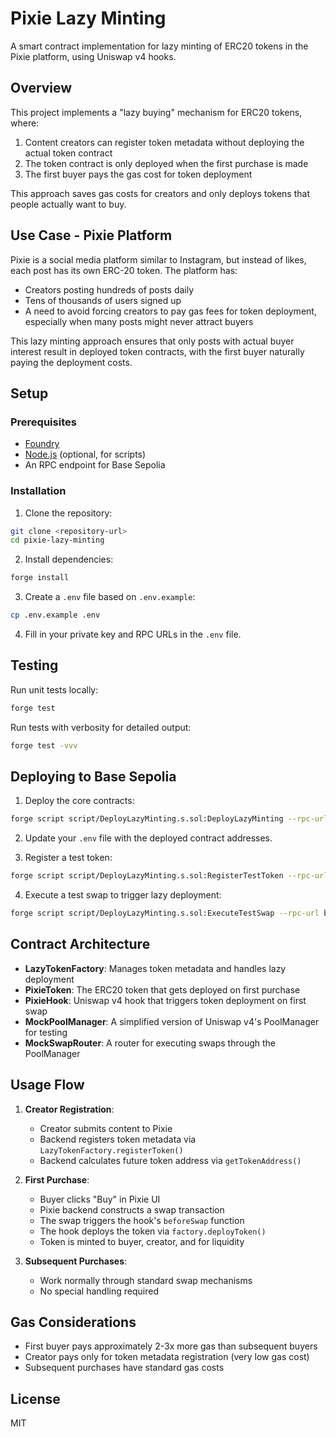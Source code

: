 # Pixie Lazy Minting

A smart contract implementation for lazy minting of ERC20 tokens in the Pixie platform, using Uniswap v4 hooks.

## Overview

This project implements a "lazy buying" mechanism for ERC20 tokens, where:

1. Content creators can register token metadata without deploying the actual token contract
2. The token contract is only deployed when the first purchase is made
3. The first buyer pays the gas cost for token deployment

This approach saves gas costs for creators and only deploys tokens that people actually want to buy.

## Use Case - Pixie Platform

Pixie is a social media platform similar to Instagram, but instead of likes, each post has its own ERC-20 token. The platform has:
- Creators posting hundreds of posts daily
- Tens of thousands of users signed up
- A need to avoid forcing creators to pay gas fees for token deployment, especially when many posts might never attract buyers

This lazy minting approach ensures that only posts with actual buyer interest result in deployed token contracts, with the first buyer naturally paying the deployment costs.

## Setup

### Prerequisites

- [Foundry](https://getfoundry.sh/)
- [Node.js](https://nodejs.org/) (optional, for scripts)
- An RPC endpoint for Base Sepolia

### Installation

1. Clone the repository:
```bash
git clone <repository-url>
cd pixie-lazy-minting
```

2. Install dependencies:
```bash
forge install
```

3. Create a `.env` file based on `.env.example`:
```bash
cp .env.example .env
```

4. Fill in your private key and RPC URLs in the `.env` file.

## Testing

Run unit tests locally:
```bash
forge test
```

Run tests with verbosity for detailed output:
```bash
forge test -vvv
```

## Deploying to Base Sepolia

1. Deploy the core contracts:
```bash
forge script script/DeployLazyMinting.s.sol:DeployLazyMinting --rpc-url base_sepolia --broadcast --verify
```

2. Update your `.env` file with the deployed contract addresses.

3. Register a test token:
```bash
forge script script/DeployLazyMinting.s.sol:RegisterTestToken --rpc-url base_sepolia --broadcast
```

4. Execute a test swap to trigger lazy deployment:
```bash
forge script script/DeployLazyMinting.s.sol:ExecuteTestSwap --rpc-url base_sepolia --broadcast
```

## Contract Architecture

- **LazyTokenFactory**: Manages token metadata and handles lazy deployment
- **PixieToken**: The ERC20 token that gets deployed on first purchase
- **PixieHook**: Uniswap v4 hook that triggers token deployment on first swap
- **MockPoolManager**: A simplified version of Uniswap v4's PoolManager for testing
- **MockSwapRouter**: A router for executing swaps through the PoolManager

## Usage Flow

1. **Creator Registration**:
   - Creator submits content to Pixie
   - Backend registers token metadata via `LazyTokenFactory.registerToken()`
   - Backend calculates future token address via `getTokenAddress()`

2. **First Purchase**:
   - Buyer clicks "Buy" in Pixie UI
   - Pixie backend constructs a swap transaction
   - The swap triggers the hook's `beforeSwap` function
   - The hook deploys the token via `factory.deployToken()`
   - Token is minted to buyer, creator, and for liquidity

3. **Subsequent Purchases**:
   - Work normally through standard swap mechanisms
   - No special handling required

## Gas Considerations

- First buyer pays approximately 2-3x more gas than subsequent buyers
- Creator pays only for token metadata registration (very low gas cost)
- Subsequent purchases have standard gas costs

## License

MIT
